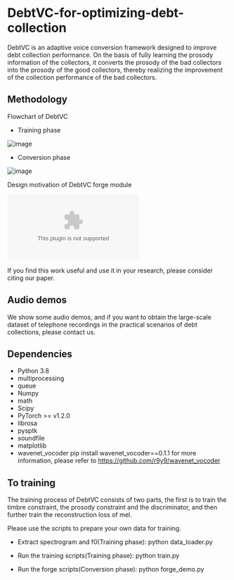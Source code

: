 # DebtVC-for-optimizing-debt-collection

DebtVC is an adaptive voice conversion framework designed to improve debt collection performance. On the basis of fully learning the prosody information of the collectors, it converts the prosody of the bad collectors into the prosody of the good collectors, thereby realizing the improvement of the collection performance of the bad collectors.

## Methodology

Flowchart of DebtVC

- Training phase

![image](https://github.com/WSYcurry/DebtVC/blob/main/DebtVC2022/DebtVC_Overview_training.bmp)

- Conversion phase

![image](https://github.com/WSYcurry/DebtVC/blob/main/DebtVC2022/DebtVC_Overview_conversion.bmp)

Design motivation of DebtVC forge module

![image](https://github.com/WSYcurry/DebtVC/blob/main/DebtVC2022/forge_function_with_arrow_4.eps)

If you find this work useful and use it in your research, please consider citing our paper.

## Audio demos

We show some audio demos, and if you want to obtain the large-scale dataset of telephone recordings in the practical scenarios of debt collections, please contact us.

## Dependencies

- Python 3.8
- multiprocessing
- queue
- Numpy
- math
- Scipy
- PyTorch >= v1.2.0
- librosa
- pysptk
- soundfile
- matplotlib
- wavenet_vocoder pip install wavenet_vocoder==0.1.1 for more information, please refer to https://github.com/r9y9/wavenet_vocoder


## To training

The training process of DebtVC consists of two parts, the first is to train the timbre constraint, the prosody constraint and the discriminator, and then further train the reconstruction loss of mel.

Please use the scripts to prepare your own data for training.

- Extract spectrogram and f0(Training phase): python data_loader.py

- Run the training scripts(Training phase): python train.py

- Run the forge scripts(Conversion phase): python forge_demo.py
